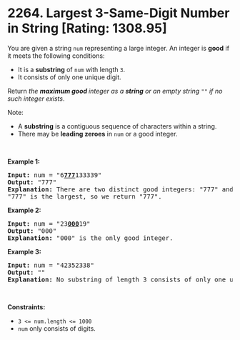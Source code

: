 # 2264. Largest 3-Same-Digit Number in String [Rating: 1308.95]

<p>You are given a string <code>num</code> representing a large integer. An integer is <strong>good</strong> if it meets the following conditions:</p>

<ul>
	<li>It is a <strong>substring</strong> of <code>num</code> with length <code>3</code>.</li>
	<li>It consists of only one unique digit.</li>
</ul>

<p>Return <em>the <strong>maximum good </strong>integer as a <strong>string</strong> or an empty string </em><code>&quot;&quot;</code><em> if no such integer exists</em>.</p>

<p>Note:</p>

<ul>
	<li>A <strong>substring</strong> is a contiguous sequence of characters within a string.</li>
	<li>There may be <strong>leading zeroes</strong> in <code>num</code> or a good integer.</li>
</ul>

<p>&nbsp;</p>
<p><strong class="example">Example 1:</strong></p>

<pre>
<strong>Input:</strong> num = &quot;6<strong><u>777</u></strong>133339&quot;
<strong>Output:</strong> &quot;777&quot;
<strong>Explanation:</strong> There are two distinct good integers: &quot;777&quot; and &quot;333&quot;.
&quot;777&quot; is the largest, so we return &quot;777&quot;.
</pre>

<p><strong class="example">Example 2:</strong></p>

<pre>
<strong>Input:</strong> num = &quot;23<strong><u>000</u></strong>19&quot;
<strong>Output:</strong> &quot;000&quot;
<strong>Explanation:</strong> &quot;000&quot; is the only good integer.
</pre>

<p><strong class="example">Example 3:</strong></p>

<pre>
<strong>Input:</strong> num = &quot;42352338&quot;
<strong>Output:</strong> &quot;&quot;
<strong>Explanation:</strong> No substring of length 3 consists of only one unique digit. Therefore, there are no good integers.
</pre>

<p>&nbsp;</p>
<p><strong>Constraints:</strong></p>

<ul>
	<li><code>3 &lt;= num.length &lt;= 1000</code></li>
	<li><code>num</code> only consists of digits.</li>
</ul>
